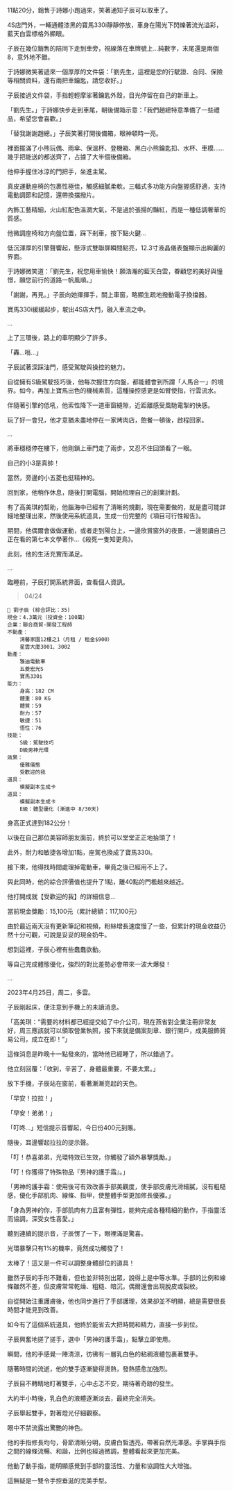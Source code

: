 11點20分，銷售于詩娜小跑過來，笑著通知子辰可以取車了。  

4S店門外，一輛通體漆黑的寶馬330i靜靜停放，車身在陽光下閃爍著流光溢彩，藍天白雲標格外顯眼。  

子辰在幾位銷售的陪同下走到車旁，視線落在車牌號上...純數字，末尾還是兩個8，意外地不錯。  

于詩娜微笑著遞來一個厚厚的文件袋：「劉先生，這裡是您的行駛證、合同、保險等相關資料，還有兩把車鑰匙，請您收好。」  

子辰接過文件袋，手指輕輕摩挲著鑰匙外殼，目光停留在自己的新車上。  

「劉先生。」于詩娜快步走到車尾，朝後備箱示意：「我們趙總特意準備了一些禮品，希望您會喜歡。」  

「替我謝謝趙總。」子辰笑著打開後備箱，眼神頓時一亮。  

裡面擺滿了小熊玩偶、雨傘、保溫杯、登機箱、黑白小熊鑰匙扣、水杯、車模……幾乎把能送的都送齊了，占據了大半個後備箱。  

他伸手握住冰涼的門把手，坐進主駕。  

真皮運動座椅的包裹性極佳，觸感細膩柔軟。三輻式多功能方向盤握感舒適，支持電動調節和記憶，還帶換擋撥片。  

內飾工藝精細，火山紅配色溫潤大氣，不是過於張揚的豔紅，而是一種低調奢華的質感。  

他微調座椅和方向盤位置，踩下剎車，按下點火鍵...  

低沉渾厚的引擎聲響起，懸浮式雙聯屏瞬間點亮，12.3寸液晶儀表盤顯示出絢麗的界面。  

于詩娜微笑道：「劉先生，祝您用車愉快！願浩瀚的藍天白雲，眷顧您的美好與憧憬，願您前行的道路一帆風順。」  

「謝謝，再見。」子辰向她揮揮手，關上車窗，略顯生疏地撥動電子換擋器。  

寶馬330i緩緩起步，駛出4S店大門，融入車流之中。  

...  

上了三環後，路上的車明顯少了許多。  

「轟...嗡...」  

子辰試著深踩油門，感受駕駛與操控的魅力。  

自從擁有S級駕駛技巧後，他每次握住方向盤，都能體會到所謂「人馬合一」的境界。如今，再加上寶馬出色的機械素質，這種操控感更是如臂使指，行雲流水。  

伴隨著引擎的低吼，他索性降下一道車窗縫隙，近距離感受風馳電掣的快感。  

玩了好一會兒，他才意猶未盡地停在一家烤肉店，飽餐一頓後，啟程回家。  

...  

將車穩穩停在樓下，他剛鎖上車門走了兩步，又忍不住回頭看了一眼。  

自己的小3是真帥！  

當然，旁邊的小五菱也挺精神的。  

回到家，他稍作休息，隨後打開電腦，開始梳理自己的創業計劃。  

有了高美琪的幫助，他腦海中已經有了清晰的規劃，現在需要做的，就是盡可能詳細地整理出來，然後使用系統道具，生成一份完整的《項目可行性報告》。  

期間，他偶爾會做做運動，或者走到陽台上，一邊欣賞窗外的夜景，一邊閱讀自己正在看的第七本文學著作...《殺死一隻知更鳥》。  

此刻，他的生活充實而滿足。  

...  

臨睡前，子辰打開系統界面，查看個人資訊。  

> 04/24  
```
📰 劉子辰 (綜合評比：35)  
現金：4.3萬元（投資金：100萬）  
企業：聯合商貿-開發工程師  
不動產：  
    清馨家園12樓之1（月租 / 租金$900）  
    星雲大廈3001、3002  
動產：  
    雅迪電動車  
    五菱宏光S  
    寶馬330i  
能力：  
    身高：182 CM  
    體重：80 KG  
    體質：59  
    耐力：57  
    敏捷：51  
    悟性：76  
技能：  
    S級：駕駛技巧  
    D級男神光環 
效果：  
    優雅儀態
    受歡迎的我
道具：
    模擬副本生成卡
道具：
    模擬副本生成卡
    E級：體型優化 (漸進中 8/30天)  
```  

身高正式達到182公分！  

以後在自己那位美容師朋友面前，終於可以堂堂正正地抬頭了！  

此外，耐力和敏捷各增加1點，座駕也換成了寶馬330i。  

接下來，他得找時間處理掉電動車，畢竟之後已經用不上了。  

與此同時，他的綜合評價值也提升了1點，離40點的門檻越來越近。  

他打開成就【受歡迎的我】的詳細信息...  

當前現金獎勵：15,100元（累計總額：117,100元）  

由於最近兩天沒有更新筆記和視頻，粉絲增長速度慢了一些，但累計的現金收益仍然十分可觀，可說是妥妥的現金奶牛。  

想到這裡，子辰心裡有些蠢蠢欲動。  

等自己完成體態優化，強烈的對比差勢必會帶來一波大爆發！

...

2023年4月25日，周二，多雲。

子辰剛起床，便注意到手機上的未讀消息。

「高美琪：“需要的材料都已經提交給了中介公司，現在燕省對企業注冊非常友好，周三應該就可以領取營業執照，接下來就是備案刻章、銀行開戶，成美服飾貿易公司，成立在即！”」

這條消息是昨晚十一點發來的，當時他已經睡了，所以錯過了。

他立刻回覆：「收到，辛苦了，身體最重要，不要太累。」

放下手機，子辰站在窗前，看著漸漸亮起的天色。

「早安！拉拉！」

「早安！弟弟！」

「叮咚...」短信提示音響起，今日份400元到賬。

隨後，耳邊響起拉拉的提示聲。

「叮！恭喜弟弟，光環特效已生效，你觸發了額外暴擊獎勵。」

「叮！你獲得了特殊物品『男神的護手霜』。」

「男神的護手霜：使用後可有效改善手部美觀度，使手部皮膚光滑細膩，沒有粗糙感，優化手部肌肉、線條、指甲，使整體手型更加修長優雅。」

「身為男神的你，手部肌肉有力且富有彈性，能夠完成各種精細的動作，手指靈活而協調，深受女性喜愛。」

聽到連續的提示音，子辰愣了一下，眼裡滿是驚喜。

光環暴擊只有1%的機率，竟然成功觸發了！

太棒了！這又是一件可以調整身體部位的道具！

雖然子辰的手形不難看，但也並非特別出眾，說得上是中等水準。手部的比例和線條雖然不差，但皮膚常常乾燥、粗糙、暗沉，偶爾還會出現脫皮或裂紋。

自從開始注重護膚後，他也同步進行了手部護理，效果卻並不明顯，總是需要很長時間才能見到改善。

如今有了這個系統道具，他終於能省去大把時間和精力，直接一步到位。

子辰興奮地搓了搓手，選中「男神的護手霜」，點擊立即使用。

瞬間，他的手感覺一陣清涼，彷彿有一層乳白色的粘稠液體包裹著雙手。

隨著時間的流逝，他的雙手逐漸變得燙熱，發熱感愈加強烈。

子辰目不轉睛地盯著雙手，心中忐忑不安，期待著奇跡的發生。

大約半小時後，乳白色的液體逐漸淡去，最終完全消失。

子辰舉起雙手，對著燈光仔細觀察。

眼中不禁流露出驚艷的神色。

他的手指修長均勻，骨節清晰分明，皮膚白皙透亮，帶著自然光澤感。手掌與手指之間的線條流暢、和諧，比例也經過微調，整體看起來更加完美。

他動了動手指，能明顯感覺到手部的靈活性、力量和協調性大大增強。

這無疑是一雙令手控垂涎的完美手型。